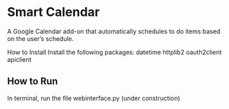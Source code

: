 # Smart Calendar

A Google Calendar add-on that automatically schedules to do items based on the user’s schedule.

How to Install
Install the following packages:
datetime
httplib2
oauth2client
apiclient

## How to Run
In terminal, run the file webinterface.py (under construction)
